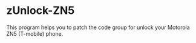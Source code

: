 zUnlock-ZN5
=============

This program helps you to patch the code group for unlock your Motorola ZN5 (T-mobile) phone.
